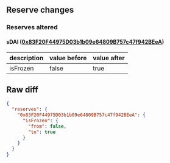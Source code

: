 ## Reserve changes

### Reserves altered

#### sDAI ([0x83F20F44975D03b1b09e64809B757c47f942BEeA](https://etherscan.io/address/0x83F20F44975D03b1b09e64809B757c47f942BEeA))

| description | value before | value after |
| --- | --- | --- |
| isFrozen | false | true |


## Raw diff

```json
{
  "reserves": {
    "0x83F20F44975D03b1b09e64809B757c47f942BEeA": {
      "isFrozen": {
        "from": false,
        "to": true
      }
    }
  }
}
```